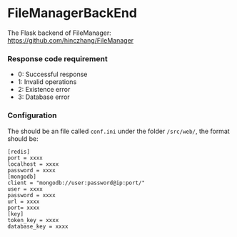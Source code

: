 # FileManagerBackEnd
The Flask backend of FileManager: https://github.com/hinczhang/FileManager
### Response code requirement
- 0: Successful response  
- 1: Invalid operations  
- 2: Existence error  
- 3: Database error
### Configuration
The should be an file called `conf.ini` under the folder `/src/web/`, the format should be: 
```
[redis]
port = xxxx
localhost = xxxx
password = xxxx
[mongodb]
client = "mongodb://user:password@ip:port/"
user = xxxx
password = xxxx
url = xxxx
port= xxxx
[key]
token_key = xxxx
database_key = xxxx
```